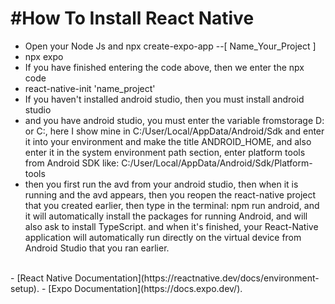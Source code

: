 <H1> #How To Install React Native </H1>
<ul>
  <li>Open your Node Js and npx create-expo-app --[ Name_Your_Project ] </li>
  <li>npx expo</li>

  <li>If you have finished entering the code above, then we enter the npx code</li>
  <li>react-native-init 'name_project'</li>
  <li>If you haven't installed android studio, then you must install android studio</li>
  <li>and you have android studio, you must enter the variable fromstorage D: or C:, here I show mine in C:/User/Local/AppData/Android/Sdk and enter it into your environment and make the title ANDROID_HOME, and also enter it in the system environment path section, enter platform tools from Android SDK like: C:/User/Local/AppData/Android/Sdk/Platform-tools</li>
  <li>then you first run the avd from your android studio, then when it is running and the avd appears, then you reopen the react-native project that you created earlier, then type in the terminal: npm run android, and it will automatically install the packages for running Android, and will also ask to install TypeScript. and when it's finished, your React-Native application will automatically run directly on the virtual device from Android Studio that you ran earlier. </li>
</ul>
  <br>
  - [React Native Documentation](https://reactnative.dev/docs/environment-setup).
  - [Expo Documentation](https://docs.expo.dev/).
